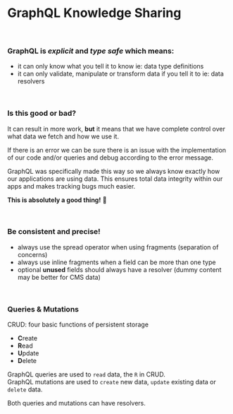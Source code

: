 # GraphQL Knowledge Sharing

<br>

### GraphQL is _explicit_ and _type safe_ which means:

- it can only know what you tell it to know ie: data type definitions
- it can only validate, manipulate or transform data if you tell it to ie: data resolvers

<br>

### Is this good or bad?

It can result in more work, **but** it means that we have complete control over
what data we fetch and how we use it.

If there is an error we can be sure there is an issue with the implementation of
our code and/or queries and debug according to the error message.

GraphQL was specifically made this way so we always know exactly how our
applications are using data. This ensures total data integrity within our apps
and makes tracking bugs much easier.

**This is absolutely a good thing!** 🙂

<br>

### Be consistent and precise!

- always use the spread operator when using fragments (separation of concerns)
- always use inline fragments when a field can be more than one type
- optional **unused** fields should always have a resolver (dummy content may be better for CMS data)

<br>

### Queries & Mutations


CRUD: four basic functions of persistent storage
- **C**reate
- **R**ead
- **U**pdate
- **D**elete

GraphQL queries are used to `read` data, the `R` in CRUD.<br>
GraphQL mutations are used to `create` new data, `update` existing data or `delete` data.

Both queries and mutations can have resolvers.